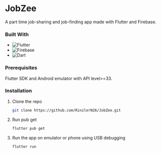 # JobZee

A part time job-sharing and job-finding app made with Flutter and Firebase.

### Built With

* ![Flutter](https://img.shields.io/badge/Flutter-02569B?style=for-the-badge&logo=flutter)
* ![Firebase](https://img.shields.io/badge/Firebase-DD2C00?style=for-the-badge&logo=firebase)
* ![Dart](https://img.shields.io/badge/Dart-0175C2?style=for-the-badge&logo=dart)


### Prerequisites

Flutter SDK and Android emulator with API level>=33.

### Installation

1. Clone the repo
   
   ```sh
   git clone https://github.com/RinzlerN26/JobZee.git
   ```
2. Run pub get
   
   ```sh
   flutter pub get
   ```
   
3. Run the app on emulator or phone using USB debugging
   ```js
   flutter run
   ```






